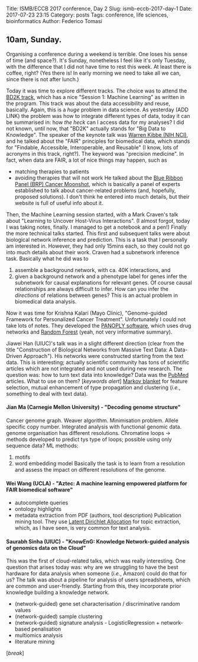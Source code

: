 Title: ISMB/ECCB 2017 conference, Day 2
Slug: ismb-eccb-2017-day-1
Date: 2017-07-23 23:15
Category: posts
Tags: conference, life sciences, bioinformatics
Author: Federico Tomasi

## 10am, Sunday.
Organising a conference during a weekend is terrible. One loses his sense of time (and space?). It's Sunday, nonetheless I feel like it's only Tuesday, with the difference that I did not have time to rest this week. At least there is coffee, right?
(Yes there is! In early morning we need to take all we can, since there is not after lunch.)

Today it was time to explore different tracks. The choice was to attend the [BD2K track](https://www.iscb.org/ismbeccb2017-program/bd2k-special-track), which has a nice "Session 1: Machine Learning" as written in the program.
This track was about the data accessibility and reuse, basically. Again, this is a *huge* problem in data science. As yesterday (ADD LINK) the problem was how to integrate different types of data, today it can be summarised in: how *the heck* can I access data for my analyses? I did not known, until now, that "BD2K" actually stands for "Big Data to Knowledge". The speaker of the keynote talk was [Warren Kibbe (NIH NCI)](https://cbiit.nci.nih.gov/about/cbiit-director), and he talked about the "FAIR" principles for biomedical data, which stands for "Findable, Accessible, Interoperable, and Reusable" (I know, lots of acronyms in this track, right?). The keyword was "precision medicine". In fact, when data are FAIR, a lot of nice things may happen, such as
- matching therapies to patients
- avoiding therapies that will not work
He talked about the [Blue Ribbon Panel (BRP) Cancer Moonshot](https://www.cancer.gov/research/key-initiatives/moonshot-cancer-initiative/blue-ribbon-panel), which is basically a panel of experts established to talk about cancer-related problems (and, hopefully, proposed solutions). I don't think he entered into much details, but their website is full of useful info about it.

Then, the Machine Learning session started, with a Mark Craven's talk about "Learning to Uncover Host-Virus Interactions". (I almost forgot, today I was taking notes, finally. I managed to get a notebook and a pen!)
Finally the more technical talks started. This first and subsequent talks were about biological network inference and prediction. This is a task that I personally am interested in. However, they had only 15mins each, so they could not go into much details about their work. Craven had a subnetwork inference task. Basically what he did was to
1. assemble a background network, with ca. 40K interactions, and
2. given a background network and a phenotype label for genes infer the subnetwork for causal explanations for relevant genes.
Of course causal relationships are always difficult to infer. How can you infer the *directions* of relations between genes? This is an actual problem in biomedical data analysis.

Now it was time for Krishna Kalari (Mayo Clinic), "Genome-guided Framework for Personalized Cancer Treatment". Unfortunately I could not take lots of notes. They developed the [PANOPLY software](http://bioinformaticstools.mayo.edu/research/panoply/), which uses drug networks and [Random Forest](https://en.wikipedia.org/wiki/Random_forest) (yeah, not very informative summary).

Jiawei Han (UIUC)'s talk was in a slight different direction (clear from the title "Construction of Biological Networks from Massive Text Data: A Data-Driven Approach"). His networks were constructed starting from the text data. This is interesting; actually scientific community has tons of scientific articles which are not integrated and not used during new research. The question was: how to turn text data into knowledge? Data was the [PubMed](https://www.ncbi.nlm.nih.gov/pubmed/) articles. What to use on them? [*keywords alert*] [Markov blanket](https://en.wikipedia.org/wiki/Markov_blanket) for feature selection, mutual enhancement of type propagation and clustering (*i.e.*, something to deal with text data).

#### Jian Ma (Carnegie Mellon University) - "Decoding genome structure"
Cancer genome graph. Weaver algorithm. Minimisation problem. Allele specific copy number. Integrated analysis with functional genomic data.
genome organisation has different resolutions. Chromatine loops -> methods developed to predict tys type of loops; possible using only sequence data? ML methods:
1. motifs
2. word embedding model
Basically the task is to learn from a resolution and assess the impact on different resolutions of the genome.

#### Wei Wang (UCLA) - "Aztec: A machine learning empowered platform for FAIR biomedical software"
- autocomplete queries
- ontology highlights
- metadata extraction from PDF (authors, tool description)
Publication mining tool. They use [Latent Dirichlet Allocation](https://en.wikipedia.org/wiki/Latent_Dirichlet_allocation) for topic extraction, which, as I have seen, is very common for text analysis.

#### Saurabh Sinha (UIUC) - "KnowEnG: Knowledge Network-guided analysis of genomics data on the Cloud"
This was the first of cloud-related talks, which was really interesting. One question that arises today was: why are we struggling to have the best hardware for data analysis when someone (*i.e.*, Amazon) could do that for us? The talk was about a pipeline for analysis of users spreadsheets, which are common and user-friendly. Starting from this, they incorporate prior knowledge building a knowledge network.
- (network-guided) gene set characterisation / discriminative random values
- (network-guided) sample clustering
- (network-guided) signature analysis - LogisticRegression + network-based penalisation
- multiomics analysis
- literature mining

[*break*]
